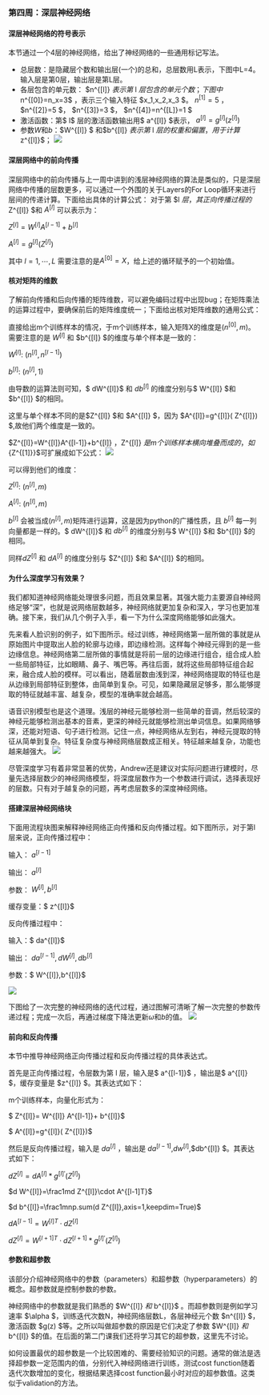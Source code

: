 ### 第四周：深层神经网络

#### 深层神经网络的符号表示
本节通过一个4层的神经网络，给出了神经网络的一些通用标记写法。
- 总层数：是隐藏层个数和输出层(一个)的总和，总层数用L表示，下图中L=4。输入层是第0层，输出层是第L层。
- 各层包含的单元数： $n^{[l]} $表示第$ l  $层包含的单元个数；下图中$n^{[0]}=n_x=3$ ，表示三个输入特征 $x_1,x_2,x_3 $。 $n^{[1]}=5$ ， $n^{[2]}=5 $， $n^{[3]}=3 $， $n^{[4]}=n^{[L]}=1 $
- 激活函数：第$ l$ 层的激活函数输出用$ a^{[l]} $表示， $a^{[l]}=g^{[l]}(z^{[l]})$
- 参数$W$和$b$：$W^{[l]} $ 和$b^{[l]} $表示第$ l $层的权重和偏置，用于计算$ z^{[l]}$；
![](deep_network_notation.jpg)

#### 深层网络中的前向传播
深层网络中的前向传播与上一周中讲到的浅层神经网络的算法是类似的，只是深层网络中传播的层数更多，可以通过一个外围的关于Layers的For Loop循环来进行层间的传递计算。下面给出具体的计算公式：
对于第 $l $层，其正向传播过程的$ Z^{[l]} $和 $A^{[l]}$ 可以表示为：

$Z^{[l]}=W^{[l]}A^{[l-1]}+b^{[l]}$

$A^{[l]}=g^{[l]}(Z^{[l]})$

其中 $l=1,\cdots,L$ 
需要注意的是$A^{[0]}=X$，给上述的循环赋予的一个初始值。

#### 核对矩阵的维数
了解前向传播和后向传播的矩阵维数，可以避免编码过程中出现bug；在矩阵乘法的运算过程中，要确保前后的矩阵维度统一；下面给出核对矩阵维数的通用公式：

直接给出m个训练样本的情况，于m个训练样本，输入矩阵X的维度是$(n^{[0]},m )$。需要注意的是 $W^{[l]}$ 和 $b^{[l]} $的维度与单个样本是一致的：

$W^{[l]}:\ (n^{[l]},n^{[l-1]})$

$b^{[l]}:\ (n^{[l]},1)$

由导数的运算法则可知，$ dW^{[l]}$ 和 $db^{[l]}$ 的维度分别与$ W^{[l]} $和 $b^{[l]} $的相同。

这里与单个样本不同的是$Z^{[l]} $和 $A^{[l]} $，因为 $A^{[l]}=g^{[l]}( Z^{[l]}) $,故他们两个维度是一致的。

 $Z^{[l]}=W^{[l]}A^{[l-1]}+b^{[l]} $，$Z^{[l]} $是m个训练样本横向堆叠而成的，如${Z^{[1]}}$可扩展成如下公式：
![](equations.png)

可以得到他们的维度：

$Z^{[l]}:\ (n^{[l]},m)$

$A^{[l]}:\ (n^{[l]},m)$

$b^{[l]}$ 会被当成$(n^{[l]},m)$矩阵进行运算，这是因为python的广播性质，且 $b^{[l]}$ 每一列向量都是一样的。$ dW^{[l]}$ 和 $db^{[l]}$ 的维度分别与$ W^{[l]} $和 $b^{[l]} $的相同。

同样$dZ^{[l]}$ 和 $dA^{[l]}$ 的维度分别与 $Z^{[l]} $和 $A^{[l]} $的相同。

#### 为什么深度学习有效果？
我们都知道神经网络能处理很多问题，而且效果显著。其强大能力主要源自神经网络足够“深”，也就是说网络层数越多，神经网络就更加复杂和深入，学习也更加准确。接下来，我们从几个例子入手，看一下为什么深度网络能够如此强大。

先来看人脸识别的例子，如下图所示。经过训练，神经网络第一层所做的事就是从原始图片中提取出人脸的轮廓与边缘，即边缘检测。这样每个神经元得到的是一些边缘信息。神经网络第二层所做的事情就是将前一层的边缘进行组合，组合成人脸一些局部特征，比如眼睛、鼻子、嘴巴等。再往后面，就将这些局部特征组合起来，融合成人脸的模样。可以看出，随着层数由浅到深，神经网络提取的特征也是从边缘到局部特征到整体，由简单到复杂。可见，如果隐藏层足够多，那么能够提取的特征就越丰富、越复杂，模型的准确率就会越高。

语音识别模型也是这个道理。浅层的神经元能够检测一些简单的音调，然后较深的神经元能够检测出基本的音素，更深的神经元就能够检测出单词信息。如果网络够深，还能对短语、句子进行检测。记住一点，神经网络从左到右，神经元提取的特征从简单到复杂。特征复杂度与神经网络层数成正相关。特征越来越复杂，功能也越来越强大。
![](deep_network_representation.png)

尽管深度学习有着非常显著的优势，Andrew还是建议对实际问题进行建模时，尽量先选择层数少的神经网络模型，将深度层数作为一个参数进行调试，选择表现好的层数。只有对于越复杂的问题，再考虑层数多的深度神经网络。

#### 搭建深层神经网络块
下面用流程块图来解释神经网络正向传播和反向传播过程。如下图所示，对于第l层来说，正向传播过程中：

输入： $a^{[l-1]}$

输出： $a^{[l]}$

参数： $W^{[l]},b^{[l]}$

缓存变量：$ z^{[l]}$

反向传播过程中：

输入：$ da^{[l]}$

输出： $da^{[l-1]},dW^{[l]},db^{[l]}$

参数：$ W^{[l]},b^{[l]}$

![](building_blocks_one_elements.jpg)

下图给了一次完整的神经网络的迭代过程，通过图解可清晰了解一次完整的参数传递过程；完成一次后，再通过梯度下降法更新$\omega$和$b$的值。
![](building_blocks.jpg)

#### 前向和反向传播
本节中推导神经网络正向传播过程和反向传播过程的具体表达式。

首先是正向传播过程，令层数为第 l 层，输入是$ a^{[l-1]}$ ，输出是$ a^{[l]} $，缓存变量是 $z^{[l]} $。其表达式如下：

m个训练样本，向量化形式为：

$ Z^{[l]}= W^{[l]} A^{[l-1]}+ b^{[l]}$

$ A^{[l]}=g^{[l]}( Z^{[l]})$

然后是反向传播过程，输入是 $da^{[l]}$ ，输出是 $da^{[l-1]}$,$dw^{[l]}$,$db^{[l]} $。其表达式如下：

$d  Z^{[l]}=d  A^{[l]}\ast  g^{[l]'}( Z^{[l]})$

$d  W^{[l]}=\frac1md  Z^{[l]}\cdot  A^{[l-1]T}$


$d b^{[l]}=\frac1mnp.sum(d  Z^{[l]},axis=1,keepdim=True)$

$d A^{[l-1]}= W^{[l]T}\cdot d Z^{[l]}$

$d Z^{[l]}= W^{[l+1]T}\cdot d Z^{[l+1]}\ast  g^{[l]'}( Z^{[l]})$

#### 参数和超参数

该部分介绍神经网络中的参数（parameters）和超参数（hyperparameters）的概念。超参数就是控制参数的参数。

神经网络中的参数就是我们熟悉的 $W^{[l]} $和$ b^{[l]}$ 。而超参数则是例如学习速率 $\alpha $，训练迭代次数N，神经网络层数L，各层神经元个数 $n^{[l]} $，激活函数 $g(z) $等。之所以叫做超参数的原因是它们决定了参数 $W^{[l]} $和$ b^{[l]} $的值。在后面的第二门课我们还将学习其它的超参数，这里先不讨论。

如何设置最优的超参数是一个比较困难的、需要经验知识的问题。通常的做法是选择超参数一定范围内的值，分别代入神经网络进行训练，测试cost function随着迭代次数增加的变化，根据结果选择cost function最小时对应的超参数值。这类似于validation的方法。